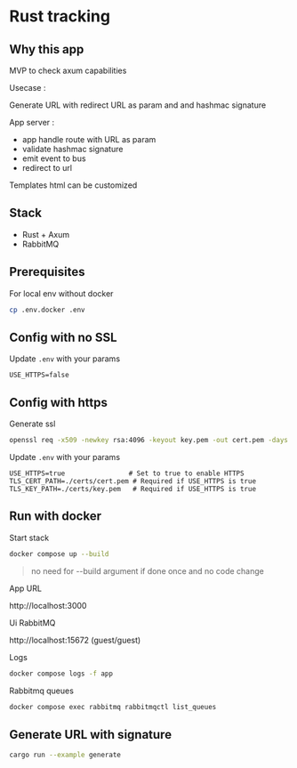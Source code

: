 # Rust tracking

## Why this app

MVP to check axum capabilities

Usecase :

Generate URL with redirect URL as param and and hashmac signature

App server :

- app handle route with URL as param
- validate hashmac signature
- emit event to bus
- redirect to url

Templates html can be customized

## Stack

- Rust + Axum
- RabbitMQ

## Prerequisites

For local env without docker

```bash
cp .env.docker .env
```

## Config with no SSL

Update `.env` with your params

```text
USE_HTTPS=false
```

## Config with https

Generate ssl

```bash
openssl req -x509 -newkey rsa:4096 -keyout key.pem -out cert.pem -days 365 -nodes
```

Update `.env` with your params

```text
USE_HTTPS=true                # Set to true to enable HTTPS
TLS_CERT_PATH=./certs/cert.pem # Required if USE_HTTPS is true
TLS_KEY_PATH=./certs/key.pem   # Required if USE_HTTPS is true
```

## Run with docker

Start stack

```bash
docker compose up --build
```

> no need for --build argument if done once and no code change

App URL

http://localhost:3000

Ui RabbitMQ

http://localhost:15672 (guest/guest)

Logs

```bash
docker compose logs -f app
```

Rabbitmq queues

```bash
docker compose exec rabbitmq rabbitmqctl list_queues
```

## Generate URL with signature

```bash
cargo run --example generate
```

